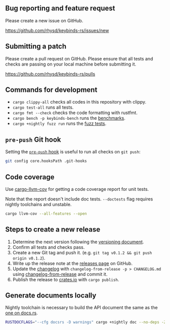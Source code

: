 ## Bug reporting and feature request

Please create a new issue on GitHub.

https://github.com/rhysd/keybinds-rs/issues/new

## Submitting a patch

Please create a pull request on GitHub. Please ensure that all tests and checks are passing on your local machine before
submitting it.

https://github.com/rhysd/keybinds-rs/pulls

## Commands for development

- `cargo clippy-all` checks all codes in this repository with clippy.
- `cargo test-all` runs all tests.
- `cargo fmt --check` checks the code formatting with rustfmt.
- `cargo bench -p keybinds-bench` runs the [benchmarks](./bench).
- `cargo +nightly fuzz run` runs the [fuzz tests](./fuzz/README.md).

## `pre-push` Git hook

Setting the [`pre-push` hook](./.git-hooks/pre-push) is useful to run all checks on `git push`:

```sh
git config core.hooksPath .git-hooks
```

## Code coverage

Use [cargo-llvm-cov](https://github.com/taiki-e/cargo-llvm-cov) for getting a code coverage report for unit tests.

Note that the report doesn't include doc tests. `--doctests` flag requires nightly toolchains and unstable.

```sh
cargo llvm-cov --all-features --open
```

## Steps to create a new release

1. Determine the next version following the [versioning document](./doc/versioning.md).
2. Confirm all tests and checks pass.
3. Create a new Git tag and push it. (e.g. `git tag v0.1.2 && git push origin v0.1.2`).
4. Write up the release note at the [releases page](https://github.com/rhysd/keybinds-rs/releases) on GitHub.
5. Update the [changelog](./CHANGELOG.md) with `changelog-from-release -p > CHANGELOG.md` using [changelog-from-release](https://github.com/rhysd/changelog-from-release)
   and commit it.
6. Publish the release to [crates.io](https://crates.io/crates/keybinds) with `cargo publish`.

## Generate documents locally

Nightly toolchain is necessary to build the API document the same as the [one on docs.rs](https://docs.rs/keybinds/latest/keybinds/).

```sh
RUSTDOCFLAGS="--cfg docsrs -D warnings" cargo +nightly doc --no-deps -Z rustdoc-map -Z rustdoc-scrape-examples --all-features --open
```
